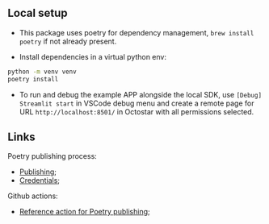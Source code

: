 ## Local setup
 - This package uses poetry for dependency management, `brew install poetry` if not already present.

 - Install dependencies in a virtual python env:
```sh
python -m venv venv
poetry install
```

 - To run and debug the example APP alongside the local SDK, use `[Debug] Streamlit start` in VSCode debug menu and create a remote page for URL `http://localhost:8501/` in Octostar with all permissions selected.

## Links

Poetry publishing process:

- [Publishing](https://python-poetry.org/docs/libraries/);
- [Credentials](https://python-poetry.org/docs/repositories/#configuring-credentials);

Github actions:

- [Reference action for Poetry publishing](https://github.com/code-specialist/pypi-poetry-publish/blob/main/action.yaml);
